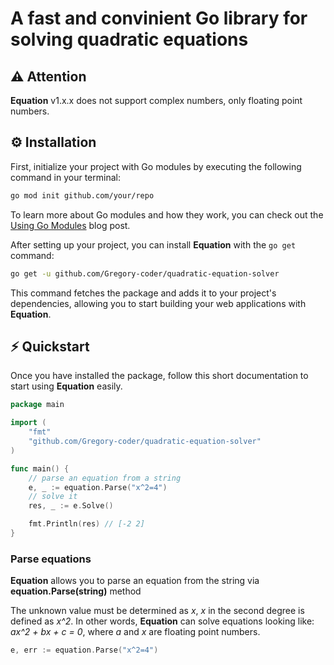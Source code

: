 # A fast and convinient Go library for solving quadratic equations
## ⚠️ Attention
**Equation** v1.x.x does not support complex numbers, only floating point numbers.
## ⚙️ Installation

First, initialize your project with Go modules by executing the following command in your terminal:

```bash
go mod init github.com/your/repo
```

To learn more about Go modules and how they work, you can check out the [Using Go Modules](https://go.dev/blog/using-go-modules) blog post.

After setting up your project, you can install **Equation** with the `go get` command:

```bash
go get -u github.com/Gregory-coder/quadratic-equation-solver
```

This command fetches the package and adds it to your project's dependencies, allowing you to start building your web applications with **Equation**.

## ⚡️ Quickstart

Once you have installed the package, follow this short documentation to start using **Equation** easily.

```go
package main

import (
    "fmt"
    "github.com/Gregory-coder/quadratic-equation-solver"
)

func main() {
    // parse an equation from a string
    e, _ := equation.Parse("x^2=4")
    // solve it
    res, _ := e.Solve()

    fmt.Println(res) // [-2 2]
}
```

### Parse equations
**Equation** allows you to parse an equation from the string via **equation.Parse(string)** method 

The unknown value must be determined as *x*, *x* in the second degree is defined as *x^2*.
In other words, **Equation** can solve equations looking like:
*ax^2 + bx + c = 0*, 
where *a* and *x* are floating point numbers.

```go
e, err := equation.Parse("x^2=4")
```
